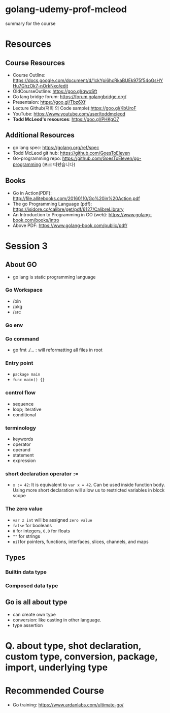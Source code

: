 # golang-udemy-prof-mcleod

summary for the course
# Resources
## Course Resources
- Course Outline: https://docs.google.com/document/d/1ckYpi6hcRkaBUEk975f54oGsHYHu7GhzOk7-nOrkNxo/edit 
- OldCourseOutline: https://goo.gl/qwoSft
- Go lang bridge forum: https://forum.golangbridge.org/
- Presentaion: https://goo.gl/Tbz6Xf
- Lecture Github(저희 의 Code sample):https://goo.gl/KbUroF
- YouTube: https://www.youtube.com/user/toddmcleod
- **Todd McLeod's resources**: https://goo.gl/PHKgO7
## Additional Resources
- go lang spec: https://golang.org/ref/spec
- Todd McLeod git hub: https://github.com/GoesToEleven
- Go-programming repo: https://github.com/GoesToEleven/go-programming  (포크 떠놨습니다)
## Books
- Go in Action(PDF): http://file.allitebooks.com/20160110/Go%20in%20Action.pdf
- The go Programming Language (pdf): https://isidore.co/calibre/get/pdf/6127/CalibreLibrary
- An Introduction to Programming in GO (web): https://www.golang-book.com/books/intro
- Above PDF: https://www.golang-book.com/public/pdf/

# Session 3

## About GO

- go lang is static programming language

### Go Workspace
- /bin
- /pkg
- /src

### Go env


### Go command
- go fmt ./... : will reformatting all files in root


### Entry point

- `package main`
- `func main() {}`


### control flow

- sequence
- loop; iterative
- conditional 

### terminology

- keywords
- operator
- operand
- statement
- expression

### short declaration operator `:=`

- `x := 42`: It is equivalent to `var x = 42`. Can be used inside function body. Using more short declaration will allow us to restricted variables in block scope

### The zero value

- `var z int` will be assigned `zero value`
- `false` for booleans
- `0` for integers, `0.0` for floats
- `""` for strings
- `nil`for pointers, functions, interfaces, slices, channels, and maps

## Types

### Builtin data type

### Composed data type

## Go is all about type

- can create own type
- conversion: like casting in other language. 
- type assertion


# Q. about type, shot declaration, custom type, conversion, package, import, underlying type


# Recommended Course

- Go training: https://www.ardanlabs.com/ultimate-go/

